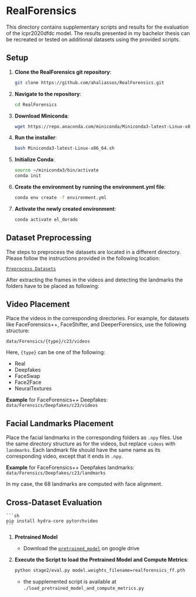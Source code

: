 # RealForensics

This directory contains supplementary scripts and results for the evaluation of the icpr2020dfdc model. 
The results presented in my bachelor thesis can be recreated or tested on additional datasets using the provided scripts.

## Setup

1. **Clone the RealForensics git repository**:
    ```sh
    git clone https://github.com/ahaliassos/RealForensics.git
    ```

2. **Navigate to the repository**:
    ```sh
    cd RealForensics
    ```

3. **Download Miniconda**:
    ```sh
    wget https://repo.anaconda.com/miniconda/Miniconda3-latest-Linux-x86_64.sh -O Miniconda3-latest-Linux-x86_64.sh
    ```

4. **Run the installer**:
    ```sh
    bash Miniconda3-latest-Linux-x86_64.sh
    ```

5. **Initialize Conda**:
    ```sh
    source ~/miniconda3/bin/activate
    conda init
    ```

6. **Create the environment by running the environment.yml file**:
    ```sh
    conda env create -f environment.yml
    ```

7. **Activate the newly created environment**:
    ```sh
    conda activate el_dorado
    ```

## Dataset Preprocessing

The steps to preprocess the datasets are located in a different directory. Please follow the instructions provided in the following location:

[`Preprocess Datasets`](../Datasets/preprocess_datasets)

After extracting the frames in the videos and detecting the landmarks the folders have to be placed as following:

## Video Placement

Place the videos in the corresponding directories. For example, for datasets like FaceForensics++, FaceShifter, and DeeperForensics, use the following structure:

`data/Forensics/{type}/c23/videos`

Here, `{type}` can be one of the following:
- Real
- Deepfakes
- FaceSwap
- Face2Face
- NeuralTextures

**Example** for FaceForensics++ Deepfakes:
`data/Forensics/Deepfakes/c23/videos`

## Facial Landmarks Placement

Place the facial landmarks in the corresponding folders as `.npy` files. Use the same directory structure as for the videos, but replace `videos` with `landmarks`. Each landmark file should have the same name as its corresponding video, except that it ends in `.npy`.

**Example** for FaceForensics++ Deepfakes landmarks:
`data/Forensics/Deepfakes/c23/landmarks`

In my case, the 68 landmarks are computed with face alignment.

## Cross-Dataset Evaluation 
    ```sh
    pip install hydra-core pytorchvideo
    ```


1. **Pretrained Model**
   - Download the [`pretrained_model`](https://drive.google.com/file/d/1nqEVlRN51WyzMWSeB7x9okcaegFgA-BQ/view) on google drive

2. **Execute the Script to load the Pretrained Model and Compute Metrics**:
    ```sh
    python stage2/eval.py model.weights_filename=realforensics_ff.pth
    ```
   
    - the supplemented script is available at `./load_pretrained_model_and_compute_metrics.py`
